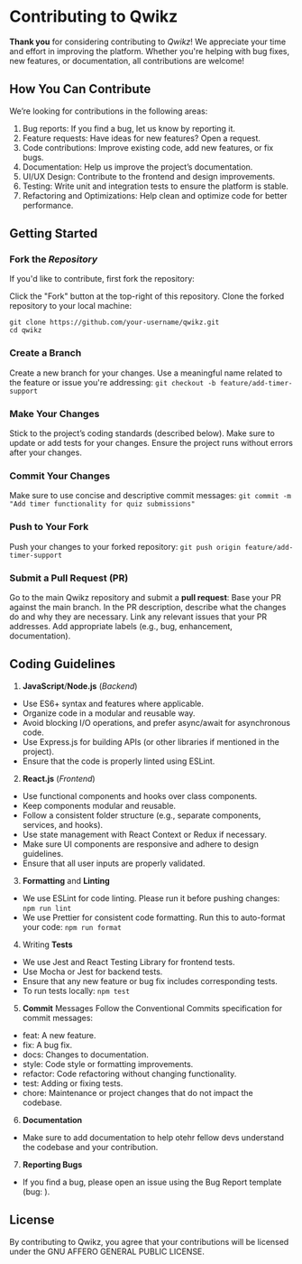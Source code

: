 # Contributing to Qwikz
**Thank you** for considering contributing to _Qwikz_! We appreciate your time and effort in improving the platform. Whether you're helping with bug fixes, new features, or documentation, all contributions are welcome!

## How You Can Contribute
We’re looking for contributions in the following areas:

1. Bug reports: If you find a bug, let us know by reporting it.
2. Feature requests: Have ideas for new features? Open a request.
3. Code contributions: Improve existing code, add new features, or fix bugs.
4. Documentation: Help us improve the project’s documentation.
5. UI/UX Design: Contribute to the frontend and design improvements.
6. Testing: Write unit and integration tests to ensure the platform is stable.
7. Refactoring and Optimizations: Help clean and optimize code for better performance.

## Getting Started
### **Fork** the _Repository_
If you'd like to contribute, first fork the repository:

Click the "Fork" button at the top-right of this repository.
Clone the forked repository to your local machine:
```
git clone https://github.com/your-username/qwikz.git
cd qwikz
```

### Create a Branch
Create a new branch for your changes. Use a meaningful name related to the feature or issue you're addressing:
```git checkout -b feature/add-timer-support```

### Make Your Changes
Stick to the project’s coding standards (described below).
Make sure to update or add tests for your changes.
Ensure the project runs without errors after your changes.

### Commit Your Changes
Make sure to use concise and descriptive commit messages:
```git commit -m "Add timer functionality for quiz submissions"```

### Push to Your Fork
Push your changes to your forked repository:
```git push origin feature/add-timer-support```

### Submit a Pull Request (PR)
Go to the main Qwikz repository and submit a **pull request**:
Base your PR against the main branch.
In the PR description, describe what the changes do and why they are necessary.
Link any relevant issues that your PR addresses.
Add appropriate labels (e.g., bug, enhancement, documentation).

## Coding Guidelines
1. **JavaScript**/**Node.js** (_Backend_)
- Use ES6+ syntax and features where applicable.
- Organize code in a modular and reusable way.
- Avoid blocking I/O operations, and prefer async/await for asynchronous code.
- Use Express.js for building APIs (or other libraries if mentioned in the project).
- Ensure that the code is properly linted using ESLint.

2. **React.js** (_Frontend_)
- Use functional components and hooks over class components.
- Keep components modular and reusable.
- Follow a consistent folder structure (e.g., separate components, services, and hooks).
- Use state management with React Context or Redux if necessary.
- Make sure UI components are responsive and adhere to design guidelines.
- Ensure that all user inputs are properly validated.

3. **Formatting** and **Linting**
- We use ESLint for code linting. Please run it before pushing changes:
  ```npm run lint```
- We use Prettier for consistent code formatting. Run this to auto-format your code:
  ```npm run format```

4. Writing **Tests**
- We use Jest and React Testing Library for frontend tests.
- Use Mocha or Jest for backend tests.
- Ensure that any new feature or bug fix includes corresponding tests.
- To run tests locally:
  ```npm test```

5. **Commit** Messages
  Follow the Conventional Commits specification for commit messages:
- feat: A new feature.
- fix: A bug fix.
- docs: Changes to documentation.
- style: Code style or formatting improvements.
- refactor: Code refactoring without changing functionality.
- test: Adding or fixing tests.
- chore: Maintenance or project changes that do not impact the codebase.

6. **Documentation**
- Make sure to add documentation to help otehr fellow devs understand the codebase and your contribution.

7. **Reporting Bugs**
- If you find a bug, please open an issue using the Bug Report template (bug: ).

## License
By contributing to Qwikz, you agree that your contributions will be licensed under the GNU AFFERO GENERAL PUBLIC LICENSE.
